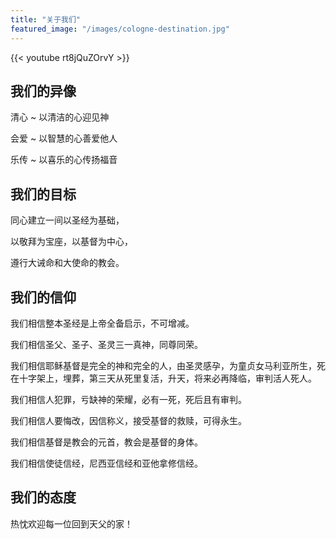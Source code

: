 ```yaml
---
title: "关于我们"
featured_image: "/images/cologne-destination.jpg"
---
```


{{< youtube rt8jQuZOrvY >}}

## 我们的异像

清心 ~ 以清洁的心迎见神

会爱 ~ 以智慧的心善爱他人

乐传 ~ 以喜乐的心传扬福音

## 我们的目标

同心建立一间以圣经为基础，

以敬拜为宝座，以基督为中心，

遵行大诫命和大使命的教会。

## 我们的信仰

我们相信整本圣经是上帝全备启示，不可增减。

我们相信圣父、圣子、圣灵三一真神，同尊同荣。

我们相信耶稣基督是完全的神和完全的人，由圣灵感孕，为童贞女马利亚所生，死在十字架上，埋葬，第三天从死里复活，升天，将来必再降临，审判活人死人。

我们相信人犯罪，亏缺神的荣耀，必有一死，死后且有审判。

我们相信人要悔改，因信称义，接受基督的救赎，可得永生。

我们相信基督是教会的元首，教会是基督的身体。

我们相信使徒信经，尼西亚信经和亚他拿修信经。

## 我们的态度

热忱欢迎每一位回到天父的家！
